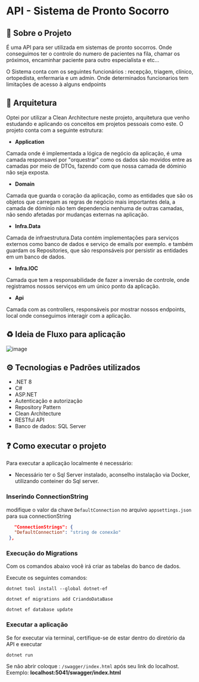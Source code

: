 # API - Sistema de Pronto Socorro

## 📘 Sobre o Projeto

É uma API para ser utilizada em sistemas de pronto socorros. Onde conseguimos ter o controle do numero de pacientes na fila, chamar os próximos, encaminhar paciente para outro especialista e etc...

O Sistema conta com os seguintes funcionários : recepção, triagem, clínico, ortopedista, enfermaria e um admin. Onde determinados funcionarios tem limitações de acesso à alguns endpoints


## 🧱 Arquitetura

Optei por utilizar a Clean Architecture neste projeto, arquitetura que venho estudando e aplicando os conceitos em projetos pessoais como este.
O projeto conta com a seguinte estrutura:

- **Application**
  
Camada onde é implementada a lógica de negócio da aplicação, é uma camada responsavel por "orquestrar" como os dados são movidos entre as camadas por meio de DTOs, fazendo com que nossa camada de dóminio não seja exposta.

- **Domain**


Camada que guarda o coração da aplicação, como as entidades que são os objetos que carregam as regras de negócio mais importantes dela, a camada de dóminio não tem dependencia nenhuma de outras camadas, não sendo afetadas por mudanças externas na aplicação.

- **Infra.Data**

  
Camada de infraestrutura.Data contém implementações para serviços externos como banco de dados e serviço de emails por exemplo. e também guardam os Repositories, que são responsáveis por persistir as entidades em um banco de dados.

- **Infra.IOC**

  
Camada que tem a responsabilidade de fazer a inversão de controle, onde registramos nossos serviços em um único ponto da aplicação.

- **Api**

  
Camada com as controllers, responsáveis por mostrar nossos endpoints, local onde conseguimos interagir com a aplicação.


## ♻️ Ideia de Fluxo para aplicação

![image](https://github.com/Wellington-Climaco/ProjetoProntoSocorroAPI/assets/142629826/534cbd5b-e001-4397-b0c3-aeb1a9eacde9)



## ⚙️ Tecnologias e Padrões utilizados

- .NET 8
- C#
- ASP.NET
- Autenticação e autorização
- Repository Pattern
- Clean Architecture
- RESTful API
- Banco de dados: SQL Server

## ❓ Como executar o projeto
Para executar a aplicação localmente é necessário:

- Necessário ter o Sql Server instalado, aconselho instalação via Docker, utilizando conteiner do Sql server.

### Inserindo ConnectionString

modifique o valor da chave ```DefaultConnection``` no arquivo ```appsettings.json``` para sua connectionString

```json
   "ConnectionStrings": {
   "DefaultConnection": "string de conexão"
 },
```

### Execução do Migrations

Com os comandos abaixo você irá criar as tabelas do banco de dados.

Execute os seguintes comandos:

```
dotnet tool install --global dotnet-ef
```
```
dotnet ef migrations add CriandoDataBase
```

```
dotnet ef database update
```

### Executar a aplicação

Se for executar via terminal, certifique-se de estar dentro do diretório da API e executar

```
dotnet run
```

Se não abrir coloque :  ```/swagger/index.html``` após seu link do localhost. Exemplo: **localhost:5041/swagger/index.html**

###







